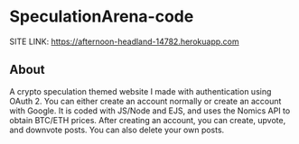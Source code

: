 # SpeculationArena-code
SITE LINK: https://afternoon-headland-14782.herokuapp.com

## About

A crypto speculation themed website I made with authentication using OAuth 2. You can either create an account normally or create an account with Google. It is coded with JS/Node and EJS, and uses the Nomics API to obtain BTC/ETH prices. After creating an account, you can create, upvote, and downvote posts. You can also delete your own posts.
